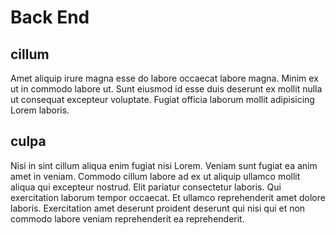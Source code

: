 # Back End

## cillum

Amet aliquip irure magna esse do labore occaecat labore magna. Minim ex ut in commodo labore ut. Sunt eiusmod id esse duis deserunt ex mollit nulla ut consequat excepteur voluptate. Fugiat officia laborum mollit adipisicing Lorem laboris.

## culpa

Nisi in sint cillum aliqua enim fugiat nisi Lorem. Veniam sunt fugiat ea anim amet in veniam. Commodo cillum labore ad ex ut aliquip ullamco mollit aliqua qui excepteur nostrud. Elit pariatur consectetur laboris. Qui exercitation laborum tempor occaecat. Et ullamco reprehenderit amet dolore laboris. Exercitation amet deserunt proident deserunt qui nisi qui et non commodo labore veniam reprehenderit ea reprehenderit.